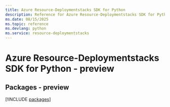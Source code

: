 ```yaml
---
title: Azure Resource-Deploymentstacks SDK for Python
description: Reference for Azure Resource-Deploymentstacks SDK for Python
ms.date: 08/15/2025
ms.topic: reference
ms.devlang: python
ms.service: resource-deploymentstacks
---
```

# Azure Resource-Deploymentstacks SDK for Python - preview
## Packages - preview
[!INCLUDE [packages](resource-deploymentstacks-index.md)]